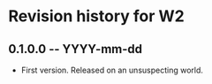 # Revision history for W2

## 0.1.0.0 -- YYYY-mm-dd

* First version. Released on an unsuspecting world.
